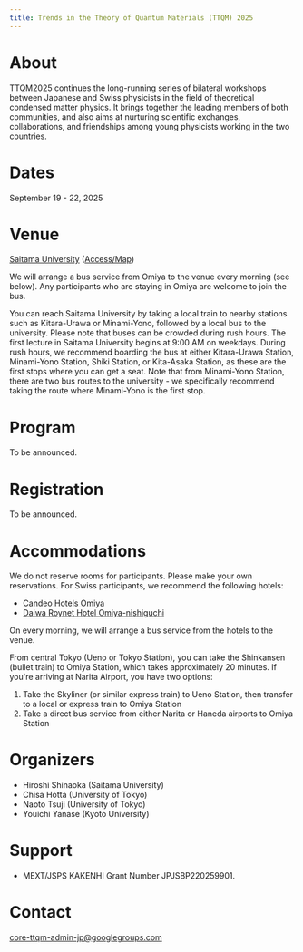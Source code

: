 ```yaml
---
title: Trends in the Theory of Quantum Materials (TTQM) 2025
---
```


# About
TTQM2025 continues the long-running series of bilateral workshops between Japanese and Swiss physicists in the field of theoretical condensed matter physics. It brings together the leading members of both communities, and also aims at nurturing scientific exchanges, collaborations, and friendships among young physicists working in the two countries.

# Dates 
September 19 - 22, 2025

# Venue
[Saitama University](https://en.saitama-u.ac.jp) ([Access/Map](https://en.saitama-u.ac.jp/about/mapsaccess/))

We will arrange a bus service from Omiya to the venue every morning (see below).
Any participants who are staying in Omiya are welcome to join the bus.

You can reach Saitama University by taking a local train to nearby stations such as Kitara-Urawa or Minami-Yono, followed by a local bus to the university. Please note that buses can be crowded during rush hours. The first lecture in Saitama University begins at 9:00 AM on weekdays.
During rush hours, we recommend boarding the bus at either Kitara-Urawa Station, Minami-Yono Station, Shiki Station, or Kita-Asaka Station, as these are the first stops where you can get a seat. Note that from Minami-Yono Station, there are two bus routes to the university - we specifically recommend taking the route where Minami-Yono is the first stop.


# Program
To be announced.

# Registration
To be announced.

# Accommodations

We do not reserve rooms for participants. Please make your own reservations.
For Swiss participants, we recommend the following hotels:

* [Candeo Hotels Omiya](https://www.booking.com/hotel/jp/candeo-hotels-omiya.en-gb.html)
* [Daiwa Roynet Hotel Omiya-nishiguchi](https://www.booking.com/hotel/jp/daiwaroinetutohoteruda-gong-xi-kou.en-gb.html)

On every morning, we will arrange a bus service from the hotels to the venue.

From central Tokyo (Ueno or Tokyo Station), you can take the Shinkansen (bullet train) to Omiya Station, which takes approximately 20 minutes. If you're arriving at Narita Airport, you have two options:
1. Take the Skyliner (or similar express train) to Ueno Station, then transfer to a local or express train to Omiya Station
2. Take a direct bus service from either Narita or Haneda airports to Omiya Station

# Organizers
* Hiroshi Shinaoka (Saitama University)
* Chisa Hotta (University of Tokyo)
* Naoto Tsuji (University of Tokyo)
* Youichi Yanase (Kyoto University)

# Support
* MEXT/JSPS KAKENHI Grant Number JPJSBP220259901.

# Contact
[core-ttqm-admin-jp@googlegroups.com](mailto:core-ttqm-admin-jp@googlegroups.com)
